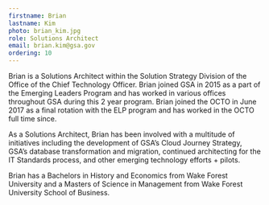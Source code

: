 ```yaml
---
firstname: Brian
lastname: Kim
photo: brian_kim.jpg
role: Solutions Architect
email: brian.kim@gsa.gov
ordering: 10
---
```


Brian is a Solutions Architect within the Solution Strategy Division of the Office of the Chief Technology Officer. Brian joined GSA in 2015 as a part of the Emerging Leaders Program and has worked in various offices throughout GSA during this 2 year program. Brian joined the OCTO in June 2017 as a final rotation with the ELP program and has worked in the OCTO full time since. 

As a Solutions Architect, Brian has been involved with a multitude of initiatives including the development of GSA’s Cloud Journey Strategy, GSA’s database transformation and migration, continued architecting for the IT Standards process, and other emerging technology efforts + pilots. 
 	
Brian has a Bachelors in History and Economics from Wake Forest University and a Masters of Science in Management from Wake Forest University School of Business. 
